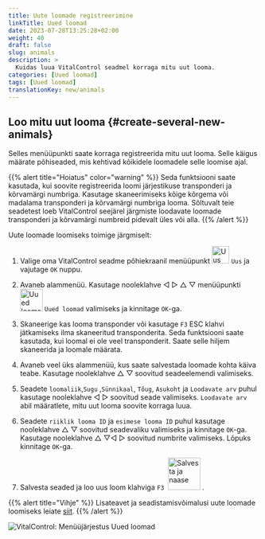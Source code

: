 ```yaml
---
title: Uute loomade registreerimine
linkTitle: Uued loomad
date: 2023-07-28T13:25:28+02:00
weight: 40
draft: false
slug: animals
description: >
  Kuidas luua VitalControl seadmel korraga mitu uut looma.
categories: [Uued loomad]
tags: [Uued loomad]
translationKey: new/animals
---
```

## Loo mitu uut looma {#create-several-new-animals}

Selles menüüpunkti saate korraga registreerida mitu uut looma. Selle käigus määrate põhiseaded, mis kehtivad kõikidele loomadele selle loomise ajal.

{{% alert title="Hoiatus" color="warning" %}}
Seda funktsiooni saate kasutada, kui soovite registreerida loomi järjestikuse transponderi ja kõrvamärgi numbriga. Kasutage skaneerimiseks kõige kõrgema või madalama transponderi ja kõrvamärgi numbriga looma. Sõltuvalt teie seadetest loeb VitalControl seejärel järgmiste loodavate loomade transponderi ja kõrvamärgi numbreid pidevalt üles või alla.
{{% /alert %}}

Uute loomade loomiseks toimige järgmiselt:

1. Valige oma VitalControl seadme põhiekraanil menüüpunkt <img src="/icons/main/new-animal.svg" width="35" align="bottom" alt="Uus loom" /> `Uus` ja vajutage `OK` nuppu.

2. Avaneb alammenüü. Kasutage nooleklahve ◁ ▷ △ ▽ menüüpunkti <img src="/icons/main/new-animals.svg" width="45" align="bottom" alt="Uued loomad" /> `Uued loomad` valimiseks ja kinnitage `OK`-ga.

3. Skaneerige kas looma transponder või kasutage `F3` ESC klahvi jätkamiseks ilma skaneeritud transponderita. Seda funktsiooni saate kasutada, kui loomal ei ole veel transponderit. Saate selle hiljem skaneerida ja loomale määrata.

4. Avaneb veel üks alammenüü, kus saate salvestada loomade kohta käiva teabe. Kasutage nooleklahve △ ▽ soovitud seadeelemendi valimiseks.

5. Seadete `loomaliik`,`Sugu` ,`Sünnikaal`, `Tõug`, `Asukoht` ja `Loodavate arv` puhul kasutage nooleklahve ◁ ▷ soovitud seade valimiseks. `Loodavate arv` abil määratlete, mitu uut looma soovite korraga luua.

6. Seadete `riiklik looma ID` ja `esimese looma ID` puhul kasutage nooleklahve △ ▽ soovitud seadevaliku valimiseks ja kinnitage `OK`-ga. Kasutage nooleklahve △ ▽◁ ▷ soovitud numbrite valimiseks. Lõpuks kinnitage `OK`-ga.

7. Salvesta seaded ja loo uus loom klahviga `F3` &nbsp;<img src="/icons/footer/save_exit.svg" width="65" align="bottom" alt="Salvesta ja naase" />&nbsp;.

{{% alert title="Vihje" %}}
Lisateavet ja seadistamisvõimalusi uute loomade loomiseks leiate [siit](../../settings/animal-registration/).
{{% /alert %}}

   ![VitalControl: Menüüjärjestus Uued loomad](../images/newanimals.png "Loo uued loomad")
